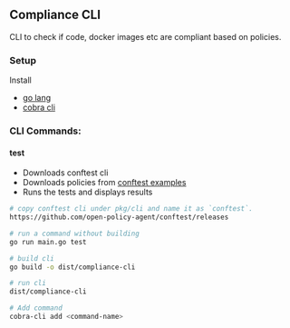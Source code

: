 ## Compliance CLI

CLI to check if code, docker images etc are compliant based on policies.

### Setup
Install
- [go lang](https://go.dev/)
- [cobra cli](https://github.com/spf13/cobra-cli/blob/main/README.md)

### CLI Commands:

#### test
- Downloads conftest cli
- Downloads policies from [conftest examples](https://github.com/open-policy-agent/conftest/tree/master/examples)
- Runs the tests and displays results


```bash
# copy conftest cli under pkg/cli and name it as `conftest`.
https://github.com/open-policy-agent/conftest/releases

# run a command without building
go run main.go test

# build cli
go build -o dist/compliance-cli

# run cli
dist/compliance-cli

# Add command
cobra-cli add <command-name>
```